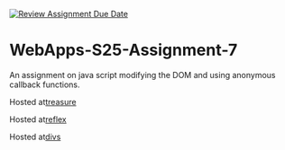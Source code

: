 [![Review Assignment Due Date](https://classroom.github.com/assets/deadline-readme-button-22041afd0340ce965d47ae6ef1cefeee28c7c493a6346c4f15d667ab976d596c.svg)](https://classroom.github.com/a/44LzP_Z4)
# WebApps-S25-Assignment-7
An assignment on java script modifying the DOM and using anonymous callback functions.

Hosted at[treasure](https://44-563-webapps-s25.github.io/44563-webapps-s25-assignment7-vipul0999/treasure.html)

Hosted at[reflex](https://44-563-webapps-s25.github.io/44563-webapps-s25-assignment7-vipul0999/reflex.html)

Hosted at[divs](https://44-563-webapps-s25.github.io/44563-webapps-s25-assignment7-vipul0999/divs.html)